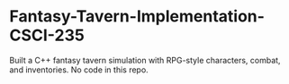 # Fantasy-Tavern-Implementation-CSCI-235
Built a C++ fantasy tavern simulation with RPG-style characters, combat, and inventories. No code in this repo.

